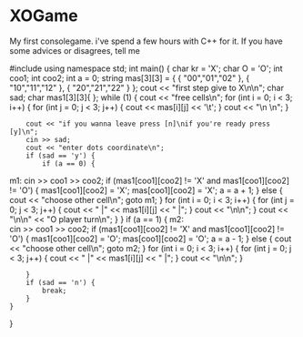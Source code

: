 # XOGame
My first consolegame. i've spend a few hours with C++ for it. If you have some advices or disagrees, tell me

#include <iostream>
using namespace std;
int main()
{
    char kr = 'X';
    char O = 'O';
    int coo1;
    int coo2;
    int a = 0;
    string mas[3][3] = { { "00","01","02" }, { "10","11","12" }, { "20","21","22" } };
    cout << "first step give to X\n\n";
    char sad;
    char mas1[3][3]{ };
    while (1) {
        cout << "free cells\n";
        for (int i = 0; i < 3; i++) {
            for (int j = 0; j < 3; j++) {
                cout << mas[i][j] << '\t';
            }
            cout << "\n \n";
        }
        
        cout << "if you wanna leave press [n]\nif you're ready press [y]\n";
        cin >> sad;
        cout << "enter dots coordinate\n";
        if (sad == 'y') {
            if (a == 0) {
m1:
                cin >> coo1 >> coo2;
                if (mas1[coo1][coo2] != 'X' and mas1[coo1][coo2] != 'O') {
                    mas1[coo1][coo2] = 'X';
                    mas[coo1][coo2] = 'X';
                    a = a + 1;
                }
                else { cout << "choose other cell\n"; goto m1; }
                for (int i = 0; i < 3; i++) {
                    for (int j = 0; j < 3; j++) {
                        cout << " |" << mas1[i][j] << " |";
                    }
                    cout << "\n\n";
                }
                cout << "\n\n" << "O player turn\n";
            }
        }
        if (a == 1) {
m2:            
            cin >> coo1 >> coo2;
            if (mas1[coo1][coo2] != 'X' and mas1[coo1][coo2] != 'O') {
                mas1[coo1][coo2] = 'O';
                mas[coo1][coo2] = 'O';
                a = a - 1;
            }
            else { cout << "choose other cell\n"; goto m2; }
            for (int i = 0; i < 3; i++) {
                for (int j = 0; j < 3; j++) {
                    cout << " |" << mas1[i][j] << " |";
                }
                cout << "\n\n";
            }

        }
        if (sad == 'n') {
            break;
        }
    }
}
